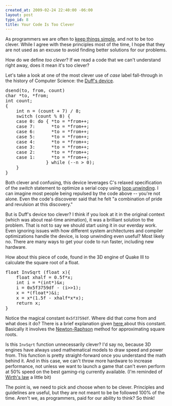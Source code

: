 ```yaml
--- 
created_at: 2009-02-24 22:40:00 -06:00
layout: post
typo_id: 8
title: Your Code Is Too Clever
---
```

<p>As programmers we are often to <a href="http://en.wikipedia.org/wiki/KISS_principle">keep things simple</a>, and not to be too clever. While I agree with these principles most of the time, I hope that they are not used as an excuse to avoid finding better solutions for our problems.</p>
<p>How do we define <em>too clever</em>? If we read a code that we can't understand right away, does it mean it's too clever?</p>
<p>Let's take a look at one of the most clever use of <em>case </em>label fall-through in the history of Computer Science: the <a href="http://swtch.com/duffs-device/td-1983.txt">Duff's device</a>.</p>
<pre class="brush: cpp">
dsend(to, from, count)
char *to, *from;
int count;
{
    int n = (count + 7) / 8;
    switch (count % 8) {
    case 0: do { *to = *from++;
    case 7:      *to = *from++;
    case 6:      *to = *from++;
    case 5:      *to = *from++;
    case 4:      *to = *from++;
    case 3:      *to = *from++;
    case 2:      *to = *from++;
    case 1:      *to = *from++;
               } while (--n > 0);
    }
}
</pre>
<p>Both clever and confusing, this device leverages C's relaxed specification of the <em>switch </em>statement to optimize a serial copy using <a href="http://en.wikipedia.org/wiki/Loop_unwinding">loop unwinding</a>. I can imagine most people being repulsed by the code above -- you're not alone. Even the code's discoverer said that he felt "a combination of pride and revulsion at this discovery."</p>
<p>But is Duff's device too clever? I think if you look at it in the original context (which was about real-time animation), it was a brilliant solution to the problem. That is not to say we should start using it in our everday work. Even ignoring issues with how different system architectures and compiler optimizations handle the device, is loop unwinding even useful? Most likely no. There are many ways to get your code to run faster, including new hardware.</p>
<p>How about this piece of code, found in the 3D engine of Quake III to calculate the square root of a float.</p>
<pre class="brush: cpp">
float InvSqrt (float x){
    float xhalf = 0.5f*x;
    int i = *(int*)&x;
    i = 0x5f3759df - (i>>1);
    x = *(float*)&i;
    x = x*(1.5f - xhalf*x*x);
    return x;
}
</pre>
<p>Notice the magical constant <code>0x5f3759df</code>. Where did that come from and what does it do? There is a brief explanation given <a href="http://www.beyond3d.com/content/articles/8/">here </a>about this constant. Basically it involves the <a href="http://en.wikipedia.org/wiki/Newton%27s_method">Newton-Raphson</a> method for approximating square roots.</p>
<p>Is this <code>InvSqrt</code> function unnecessarily clever? I'd say no, because 3D engines have always used mathematical models to draw speed and power from. This function is pretty straight-forward once you understand the math behind it. And in this case, we can't throw more hardware to increase performance, not unless we want to launch a game that can't even perform at 50% speed on the best gaming-rig currently available. (I'm reminded of <a href="http://en.wikipedia.org/wiki/Wirth%27s_law">Wirth's law</a> a little bit)</p>
<p>The point is, we need to pick and choose when to be clever. Principles and guidelines are useful, but they are not meant to be be followed 100% of the time. Aren't we, as programmers, paid for our ability to think? So think!</p>
